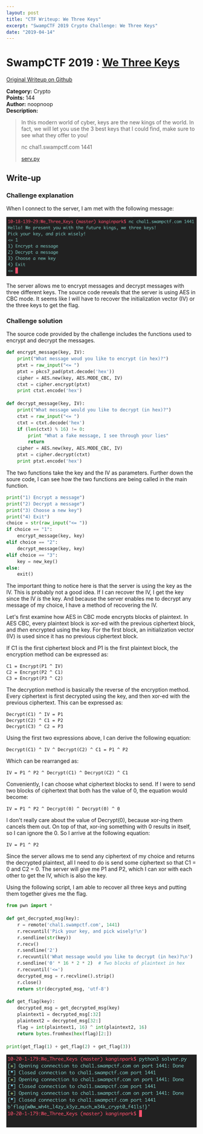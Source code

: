 ```yaml
---
layout: post
title: "CTF Writeup: We Three Keys"
excerpt: "SwampCTF 2019 Crypto Challenge: We Three Keys"
date: "2019-04-14"
---
```


# SwampCTF 2019 : [We Three Keys](https://play.swampctf.com/challenges#We%20Three%20Keys)

[Original Writeup on Github](https://github.com/kip218/CTF-writeups/tree/master/We_Three_Keys)

**Category:** Crypto  
**Points:** 144  
**Author:** noopnoop  
**Description:**  
>In this modern world of cyber, keys are the new kings of the world. In fact, we will let you use the 3 best keys that I could find, make sure to see what they offer to you!
>
> nc chal1.swampctf.com 1441
>
>[serv.py](serv.py)

## Write-up

### Challenge explanation
When I connect to the server, I am met with the following message:

![](/assets/images/We_Three_Keys/image1.png)

The server allows me to encrypt messages and decrypt messages with three different keys. The source code reveals that the server is using AES in CBC mode. It seems like I will have to recover the initialization vector (IV) or the three keys to get the flag.

### Challenge solution
The source code provided by the challenge includes the functions used to encrypt and decrypt the messages.


```python
def encrypt_message(key, IV):
    print("What message woud you like to encrypt (in hex)?")
    ptxt = raw_input("<= ")
    ptxt = pkcs7_pad(ptxt.decode('hex'))
    cipher = AES.new(key, AES.MODE_CBC, IV)
    ctxt = cipher.encrypt(ptxt)
    print ctxt.encode('hex')

def decrypt_message(key, IV):
    print("What message would you like to decrypt (in hex)?")
    ctxt = raw_input("<= ")
    ctxt = ctxt.decode('hex')
    if (len(ctxt) % 16) != 0:
        print "What a fake message, I see through your lies"
        return
    cipher = AES.new(key, AES.MODE_CBC, IV)
    ptxt = cipher.decrypt(ctxt)
    print ptxt.encode('hex')
```

The two functions take the key and the IV as parameters. Further down the soure code, I can see how the two functions are being called in the main function.

```python
print("1) Encrypt a message")
print("2) Decrypt a message")
print("3) Choose a new key")
print("4) Exit")
choice = str(raw_input("<= "))
if choice == "1":
    encrypt_message(key, key)
elif choice == "2":
    decrypt_message(key, key)
elif choice == "3":
    key = new_key()
else:
    exit()
```

The important thing to notice here is that the server is using the key as the IV. This is probably not a good idea. If I can recover the IV, I get the key since the IV *is* the key. And because the server enables me to decrypt any message of my choice, I have a method of recovering the IV.

Let's first examine how AES in CBC mode encrypts blocks of plaintext. In AES CBC, every plaintext block is xor-ed with the previous ciphertext block, and *then* encrypted using the key. For the first block, an initialization vector (IV) is used since it has no previous ciphertext block.

If C1 is the first ciphertext block and P1 is the first plaintext block, the encryption method can be expressed as:

```
C1 = Encrypt(P1 ^ IV)
C2 = Encrypt(P2 ^ C1)
C3 = Encrypt(P3 ^ C2)
```

The decryption method is basically the reverse of the encryption method. Every ciphertext is first decrypted using the key, and then xor-ed with the previous ciphertext. This can be expressed as:

```
Decrypt(C1) ^ IV = P1
Decrypt(C2) ^ C1 = P2
Decrypt(C3) ^ C2 = P3
```

Using the first two expressions above, I can derive the following equation:

```
Decrypt(C1) ^ IV ^ Decrypt(C2) ^ C1 = P1 ^ P2
```

Which can be rearranged as:

```
IV = P1 ^ P2 ^ Decrypt(C1) ^ Decrypt(C2) ^ C1
```

Conveniently, I can choose what ciphertext blocks to send. If I were to send two blocks of ciphertext that both has the value of 0, the equation would become:

```
IV = P1 ^ P2 ^ Decrypt(0) ^ Decrypt(0) ^ 0
```

I don't really care about the value of Decrypt(0), because xor-ing them cancels them out. On top of that, xor-ing something with 0 results in itself, so I can ignore the 0. So I arrive at the following equation:

```
IV = P1 ^ P2
```

Since the server allows me to send any ciphertext of my choice and returns the decrypted plaintext, all I need to do is send some ciphertext so that C1 = 0 and C2 = 0. The server will give me P1 and P2, which I can xor with each other to get the IV, which is also the key.

Using the following script, I am able to recover all three keys and putting them together gives me the flag.

```python
from pwn import *

def get_decrypted_msg(key):
    r = remote('chal1.swampctf.com', 1441)
    r.recvuntil('Pick your key, and pick wisely!\n')
    r.sendline(str(key))
    r.recv()
    r.sendline('2')
    r.recvuntil('What message would you like to decrypt (in hex)?\n')
    r.sendline('0' * 16 * 2 * 2)  # Two blocks of plaintext in hex
    r.recvuntil('<=')
    decrypted_msg = r.recvline().strip()
    r.close()
    return str(decrypted_msg, 'utf-8')

def get_flag(key):
    decrypted_msg = get_decrypted_msg(key)
    plaintext1 = decrypted_msg[:32]
    plaintext2 = decrypted_msg[32:]
    flag = int(plaintext1, 16) ^ int(plaintext2, 16)
    return bytes.fromhex(hex(flag)[2:])

print(get_flag(1) + get_flag(2) + get_flag(3))
```

![](/assets/images/We_Three_Keys/image2.png)